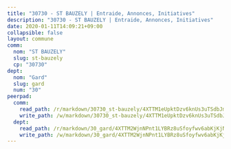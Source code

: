 ```yaml
---
title: "30730 - ST BAUZELY | Entraide, Annonces, Initiatives"
description: "30730 - ST BAUZELY | Entraide, Annonces, Initiatives"
date: 2020-01-11T14:09:21+09:00
collapsible: false
layout: commune
comm:
  nom: "ST BAUZELY"
  slug: st-bauzely
  cp: "30730"
dept:
  nom: "Gard"
  slug: gard
  num: "30"
peerpad:
  comm:
    read_path: /r/markdown/30730_st-bauzely/4XTTM1eUpktDzv6knUs3uTSdbJm4L4eVeifStn9Apx6aig4Vh
    write_path: /w/markdown/30730_st-bauzely/4XTTM1eUpktDzv6knUs3uTSdbJm4L4eVeifStn9Apx6aig4Vh-K3TgUphew3m7xgRBdPH6J8H9ABwG11qMQJt3DKVQ1TkyLw5NNyBWYw4QzeenJrCZ9qT8JcPiujtWkPLvyPMroyhE5gubM5ZUS81qGrPi3AR3YMGvQ5kubgxjURjuDq4W1ApSyLdq
  dept:
    read_path: /r/markdown/30_gard/4XTTM2WjnNPnt1LYBRz8uSfoyfwv6abKjKjNdBGxuvymmgvkj
    write_path: /w/markdown/30_gard/4XTTM2WjnNPnt1LYBRz8uSfoyfwv6abKjKjNdBGxuvymmgvkj-K3TgUpCvFefN2LRJ7huXqVovWWqmjJgEMWkVs9s4fhfrGjyZZK9z4gxyddycCKs6S9BWFUcJqqZYCKuxj79SWNiGiob7Xchr25rMmkVQhAFrAwBxAqY3T99GTsQfKxLrXrnx3pGK
---
```


